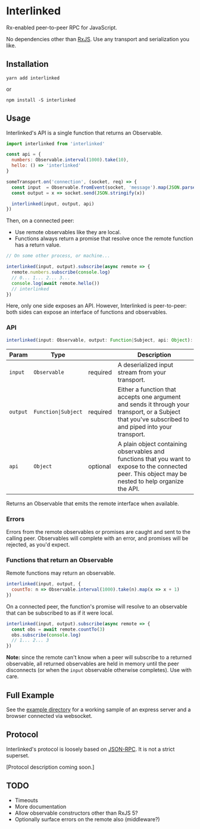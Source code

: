 # Interlinked

Rx-enabled peer-to-peer RPC for JavaScript.

No dependencies other than [RxJS](https://github.com/reactivex/rxjs). Use any transport and serialization you like.

## Installation

```
yarn add interlinked
```

or

```
npm install -S interlinked
```

## Usage

Interlinked's API is a single function that returns an Observable.

```javascript
import interlinked from 'interlinked'

const api = {
  numbers: Observable.interval(1000).take(10),
  hello: () => 'interlinked'
}

someTransport.on('connection', (socket, req) => {
  const input  = Observable.fromEvent(socket, 'message').map(JSON.parse)
  const output = x => socket.send(JSON.stringify(x))

  interlinked(input, output, api)
})
```

Then, on a connected peer:

  * Use remote observables like they are local.
  * Functions always return a promise that resolve once the remote function has a return value.

```javascript
// On some other process, or machine...

interlinked(input, output).subscribe(async remote => {
  remote.numbers.subscribe(console.log)
  // 0... 1... 2... 3...
  console.log(await remote.hello())
  // interlinked
})
```

Here, only one side exposes an API. However, Interlinked is peer-to-peer: both sides can expose an interface of functions and observables.

### API

```javascript
interlinked(input: Observable, output: Function|Subject, api: Object): Observable
```

|Param|Type||Description|
|---|---|---|---|
| `input` | `Observable` | required | A deserialized input stream from your transport. |
| `output` | `Function\|Subject` | required | Either a function that accepts one argument and sends it through your transport, or a Subject that you've subscribed to and piped into your transport. |
| `api` | `Object` | optional | A plain object containing observables and functions that you want to expose to the connected peer. This object may be nested to help organize the API. |

Returns an Observable that emits the remote interface when available.

### Errors

Errors from the remote observables or promises are caught and sent to the calling peer. Observables will complete with an error, and promises will be rejected, as you'd expect.

### Functions that return an Observable

Remote functions may return an observable.

```javascript
interlinked(input, output, {
  countTo: n => Observable.interval(1000).take(n).map(x => x + 1)
})
```

On a connected peer, the function's promise will resolve to an observable that can be subscribed to as if it were local.

```javascript
interlinked(input, output).subscribe(async remote => {
  const obs = await remote.countTo(3)
  obs.subscribe(console.log)
  // 1... 2... 3
})
```

**Note:** since the remote can't know when a peer will subscribe to a returned observable, all returned observables are held in memory until the peer disconnects (or when the `input` observable otherwise completes). Use with care.

## Full Example

See the [example directory](example/) for a working sample of an express server and a browser connected via websocket.

## Protocol

Interlinked's protocol is loosely based on [JSON-RPC](http://www.jsonrpc.org). It is not a strict superset.

[Protocol description coming soon.]

## TODO

  * Timeouts
  * More documentation
  * Allow observable constructors other than RxJS 5?
  * Optionally surface errors on the remote also (middleware?)
